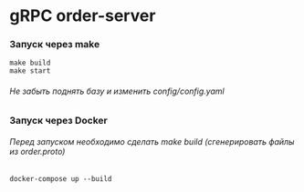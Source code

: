 # gRPC order-server

### Запуск через make
```
make build 
make start
```
###### Не забыть поднять базу и изменить config/config.yaml

### Запуск через Docker
###### Перед запуском необходимо сделать make build (сгенерировать файлы из order.proto)

```
docker-compose up --build
```
